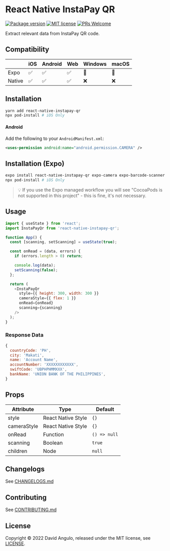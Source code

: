 # React Native InstaPay QR
[![Package version](https://img.shields.io/npm/v/react-native-instapay-qr?style=for-the-badge&labelColor=000000)](https://www.npmjs.com/package/react-native-instapay-qr)
[![MIT license](https://img.shields.io/badge/License-MIT-brightgreen.svg?style=for-the-badge&labelColor=000000)](LICENSE)
[![PRs Welcome](https://img.shields.io/badge/PRs-welcome-hotpink.svg?style=for-the-badge&labelColor=000000)](https://github.com/dcangulo/react-native-instapay-qr/pulls)

Extract relevant data from InstaPay QR code.

## Compatibility
|         | iOS                | Android            | Web                | Windows         | macOS           |
|---------|--------------------|--------------------|--------------------|-----------------|-----------------|
| Expo    | :white_check_mark: | :white_check_mark: | :white_check_mark: | :no_entry_sign: | :no_entry_sign: |
| Native  | :white_check_mark: | :white_check_mark: | :white_check_mark: | :x:             | :x:             |

## Installation
```bash
yarn add react-native-instapay-qr
npx pod-install # iOS Only
```

#### Android
Add the following to your `AndroidManifest.xml`:
```xml
<uses-permission android:name="android.permission.CAMERA" />
```

## Installation (Expo)
```bash
expo install react-native-instapay-qr expo-camera expo-barcode-scanner
npx pod-install # iOS Only
```
> :bulb: If you use the Expo managed workflow you will see "CocoaPods is not supported in this project" - this is fine, it's not necessary.

## Usage
```js
import { useState } from 'react';
import InstaPayQr from 'react-native-instapay-qr';

function App() {
  const [scanning, setScanning] = useState(true);

  const onRead = (data, errors) {
    if (errors.length > 0) return;

    console.log(data);
    setScanning(false);
  };

  return (
    <InstaPayQr
      style={{ height: 300, width: 300 }}
      cameraStyle={{ flex: 1 }}
      onRead={onRead}
      scanning={scanning}
    />
  );
}
```

### Response Data
```js
{
  countryCode: 'PH',
  city: 'Makati',
  name: 'Account Name',
  accountNumber: 'XXXXXXXXXXXX',
  swiftCode: 'UBPHPHMMXXX',
  bankName: 'UNION BANK OF THE PHILIPPINES',
}
```

## Props
| Attribute   | Type               | Default      |
| ----------- | ------------------ | ------------ |
| style       | React Native Style | `{}`         |
| cameraStyle | React Native Style | `{}`         |
| onRead      | Function           | `() => null` |
| scanning    | Boolean            | `true`       |
| children    | Node               | `null`       |

## Changelogs
See [CHANGELOGS.md](CHANGELOGS.md)

## Contributing
See [CONTRIBUTING.md](CONTRIBUTING.md)
## License
Copyright © 2022 David Angulo, released under the MIT license, see [LICENSE](LICENSE).

